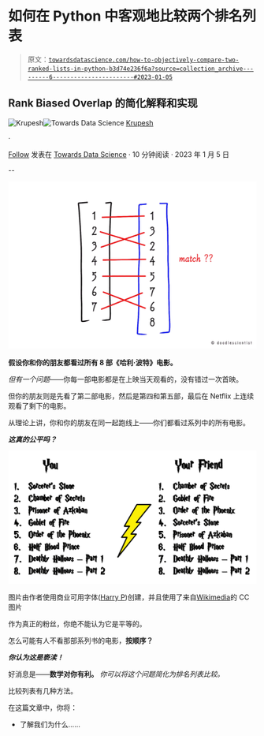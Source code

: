 # 如何在 Python 中客观地比较两个排名列表

> 原文：[`towardsdatascience.com/how-to-objectively-compare-two-ranked-lists-in-python-b3d74e236f6a?source=collection_archive---------6-----------------------#2023-01-05`](https://towardsdatascience.com/how-to-objectively-compare-two-ranked-lists-in-python-b3d74e236f6a?source=collection_archive---------6-----------------------#2023-01-05)

## Rank Biased Overlap 的简化解释和实现

[](https://krupesh-raikar.medium.com/?source=post_page-----b3d74e236f6a--------------------------------)![Krupesh](https://krupesh-raikar.medium.com/?source=post_page-----b3d74e236f6a--------------------------------)[](https://towardsdatascience.com/?source=post_page-----b3d74e236f6a--------------------------------)![Towards Data Science](https://towardsdatascience.com/?source=post_page-----b3d74e236f6a--------------------------------) [Krupesh](https://krupesh-raikar.medium.com/?source=post_page-----b3d74e236f6a--------------------------------)

·

[Follow](https://medium.com/m/signin?actionUrl=https%3A%2F%2Fmedium.com%2F_%2Fsubscribe%2Fuser%2F56234ae495ea&operation=register&redirect=https%3A%2F%2Ftowardsdatascience.com%2Fhow-to-objectively-compare-two-ranked-lists-in-python-b3d74e236f6a&user=Krupesh&userId=56234ae495ea&source=post_page-56234ae495ea----b3d74e236f6a---------------------post_header-----------) 发表在 [Towards Data Science](https://towardsdatascience.com/?source=post_page-----b3d74e236f6a--------------------------------) · 10 分钟阅读 · 2023 年 1 月 5 日[](https://medium.com/m/signin?actionUrl=https%3A%2F%2Fmedium.com%2F_%2Fvote%2Ftowards-data-science%2Fb3d74e236f6a&operation=register&redirect=https%3A%2F%2Ftowardsdatascience.com%2Fhow-to-objectively-compare-two-ranked-lists-in-python-b3d74e236f6a&user=Krupesh&userId=56234ae495ea&source=-----b3d74e236f6a---------------------clap_footer-----------)

--

[](https://medium.com/m/signin?actionUrl=https%3A%2F%2Fmedium.com%2F_%2Fbookmark%2Fp%2Fb3d74e236f6a&operation=register&redirect=https%3A%2F%2Ftowardsdatascience.com%2Fhow-to-objectively-compare-two-ranked-lists-in-python-b3d74e236f6a&source=-----b3d74e236f6a---------------------bookmark_footer-----------)![](img/8ce80da25708928b0424823ff8e67be0.png)

**假设你和你的朋友都看过所有 8 部《哈利·波特》电影。**

*但有一个问题*——你每一部电影都是在上映当天观看的，没有错过一次首映。

但你的朋友则是先看了第二部电影，然后是第四和第五部，最后在 Netflix 上连续观看了剩下的电影。

从理论上讲，你和你的朋友在同一起跑线上——你们都看过系列中的所有电影。

***这真的公平吗？***

![](img/8368f473939f56ce003463091bdd50b2.png)

图片由作者使用商业可用字体([Harry P](https://fontswan.com/harry-potter-font/#4-caslon-antique))创建，并且使用了来自[Wikimedia](https://commons.wikimedia.org/wiki/File:Harry_Potter_Lightning.svg)的 CC 图片

作为真正的粉丝，你绝不能认为它是平等的。

怎么可能有人不看那部系列书的电影，**按顺序？**

***你认为这是亵渎！***

好消息是——**数学对你有利。** *你可以将这个问题简化为排名列表比较。*

比较列表有几种方法。

在这篇文章中，你将：

+   了解我们为什么……
